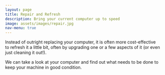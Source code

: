 ```yaml
---
layout: page
title: Repair and Refresh
description: Bring your current computer up to speed
image: assets/images/repair.jpg
nav-menu: true
---
```


Instead of outright replacing your computer, it is often more cost-effective to refresh it a little bit, often by upgrading one or a few aspects of it (or even just cleaning it out!).

We can take a look at your computer and find out what needs to be done to keep your machine in good condition.
